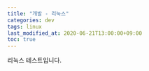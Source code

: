 ```yaml
---
title: "개발 - 리눅스"
categories: dev
tags: linux
last_modified_at: 2020-06-21T13:00:00+09:00
toc: true
---
```


리눅스 테스트입니다.